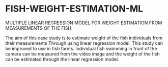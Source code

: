 # FISH-WEIGHT-ESTIMATION-ML
MULTIPLE LINEAR REGRESSION MODEL FOR WEIGHT ESTIMATION FROM MEASUREMENTS OF THE FISH.

The aim of this case study is to estimate weight of the fish individuals from their measurements Through using linear regression model.
This study can be improved to use in fish farms.
Individual fish swimming in front of the camera can be measured from the video image and the weight of the fish can be estimated through the linear regression model.
